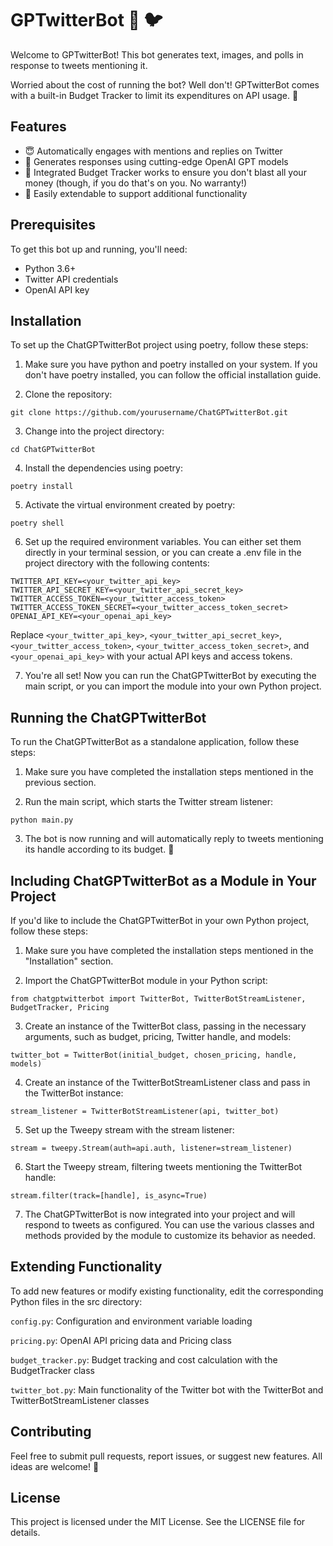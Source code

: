 # GPTwitterBot 🤖 🐦
Welcome to GPTwitterBot! This bot generates text, images, and polls in response to tweets mentioning it. 

Worried about the cost of running the bot? Well don't! GPTwitterBot comes with a built-in Budget Tracker to limit its expenditures on API usage. 🎉

## Features
- 😇 Automatically engages with mentions and replies on Twitter
- 🧠 Generates responses using cutting-edge OpenAI GPT models
- 💸 Integrated Budget Tracker works to ensure you don't blast all your money (though, if you do that's on you. No warranty!)
- 🔧 Easily extendable to support additional functionality

## Prerequisites
To get this bot up and running, you'll need:

- Python 3.6+
- Twitter API credentials
- OpenAI API key


## Installation
To set up the ChatGPTwitterBot project using poetry, follow these steps:

1. Make sure you have python and poetry installed on your system. If you don't have poetry installed, you can follow the official installation guide.

2. Clone the repository:
```
git clone https://github.com/yourusername/ChatGPTwitterBot.git
```

3. Change into the project directory:
```
cd ChatGPTwitterBot
```

4. Install the dependencies using poetry:
```
poetry install
```

5. Activate the virtual environment created by poetry:
```
poetry shell
```

6. Set up the required environment variables. You can either set them directly in your terminal session, or you can create a .env file in the project directory with the following contents:
```
TWITTER_API_KEY=<your_twitter_api_key>
TWITTER_API_SECRET_KEY=<your_twitter_api_secret_key>
TWITTER_ACCESS_TOKEN=<your_twitter_access_token>
TWITTER_ACCESS_TOKEN_SECRET=<your_twitter_access_token_secret>
OPENAI_API_KEY=<your_openai_api_key>
```
Replace `<your_twitter_api_key>`, `<your_twitter_api_secret_key>`, `<your_twitter_access_token>`, `<your_twitter_access_token_secret>`, and `<your_openai_api_key>` with your actual API keys and access tokens.

7. You're all set! Now you can run the ChatGPTwitterBot by executing the main script, or you can import the module into your own Python project.


## Running the ChatGPTwitterBot
To run the ChatGPTwitterBot as a standalone application, follow these steps:

1. Make sure you have completed the installation steps mentioned in the previous section.

2. Run the main script, which starts the Twitter stream listener:
```
python main.py
```

3. The bot is now running and will automatically reply to tweets mentioning its handle according to its budget. 🚀

## Including ChatGPTwitterBot as a Module in Your Project
If you'd like to include the ChatGPTwitterBot in your own Python project, follow these steps:

1. Make sure you have completed the installation steps mentioned in the "Installation" section.

2. Import the ChatGPTwitterBot module in your Python script:
```
from chatgptwitterbot import TwitterBot, TwitterBotStreamListener, BudgetTracker, Pricing
```

3. Create an instance of the TwitterBot class, passing in the necessary arguments, such as budget, pricing, Twitter handle, and models:
```
twitter_bot = TwitterBot(initial_budget, chosen_pricing, handle, models)
```

4. Create an instance of the TwitterBotStreamListener class and pass in the TwitterBot instance:
```
stream_listener = TwitterBotStreamListener(api, twitter_bot)
```

5. Set up the Tweepy stream with the stream listener:
```
stream = tweepy.Stream(auth=api.auth, listener=stream_listener)
```

6. Start the Tweepy stream, filtering tweets mentioning the TwitterBot handle:
```
stream.filter(track=[handle], is_async=True)
```

7. The ChatGPTwitterBot is now integrated into your project and will respond to tweets as configured. You can use the various classes and methods provided by the module to customize its behavior as needed.


## Extending Functionality
To add new features or modify existing functionality, edit the corresponding Python files in the src directory:

`config.py`: Configuration and environment variable loading

`pricing.py`: OpenAI API pricing data and Pricing class

`budget_tracker.py`: Budget tracking and cost calculation with the BudgetTracker class

`twitter_bot.py`: Main functionality of the Twitter bot with the TwitterBot and TwitterBotStreamListener classes

## Contributing
Feel free to submit pull requests, report issues, or suggest new features. All ideas are welcome! 🙌

## License
This project is licensed under the MIT License. See the LICENSE file for details.


